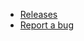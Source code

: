 <!-- _navbar.md -->

-   [Releases](https://github.com/JujuAdams/Input/releases)
-   [Report a bug](https://github.com/JujuAdams/Input/issues)
